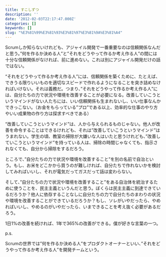 ```yaml
---
title: すこしずつ
description: ''
date: '2012-02-03T22:17:47.000Z'
categories: []
keywords: []
slug: "%E3%81%99%E3%81%93%E3%81%97%E3%81%9A%E3%81%A4"
---
```

Scrumしか知らないけれども、アジャイル開発で一番重要なのは信頼関係なんだと思う。”何を作るか決める人”と”それをどうやって作るか考え作る人”の間には十分な信頼関係がなければ、前に進めない。これは別にアジャイル開発だけの話ではない。

“それをどうやって作るか考え作る人”には、信頼関係を築くために、たとえば、できうる限りいいものを適切なスピードで作れるようになることを突き詰めなければいけない。それは義務だ。つまり、”それをどうやって作るか考え作る人”には、自分たちの力で状況や環境を改善することが必要になる。改善していこうというマインドがない人たちには、いい信頼関係も生まれないし、いい仕事なんかできっこない。（お金をもらっている”プロ”である以上、効率的な仕事のやり方やいい成果物の作り方は探求すべきである）

“改善していこうというマインド”は、人から与えられるものじゃない。他人が改善を命令することはできるけれども、それは”改善していこうというマインド”はうまれない。学生の頃、教室の掃除が大嫌いな人はいたと思うけれども、”改善していこうというマインド”を持っている人は、掃除の時間じゃなくても、指示されなくても、自分から掃除をするだろう。

ところで、”自分たちの力で状況や環境を改善すること”を別の名前で自治という。もし、お米をどこかから買うのが難しければ、自分たちで作れないかを検討してみればいいし、それが電気だってガスだって話は変わらない。

そして、”自分たちの力で状況や環境を改善すること”をある自治体を統治するために使うことを、民主主義というんだと思う。ぼくらは民主主義に到達できているだろうか？他人に依存することなしに自分たちの力で自分たちのまわりの状況や環境を改善することができているだろうか？もし、ソレがいやだったら、やめればいいし、やめるのがいやだったら、いまできることを考え抜く必要があるだろう。

1日1%の改善を続ければ、1年で365%の改善ができる。僕が好きな言葉の一つ。

p.s.

Scrumの世界では”何を作るか決める人”をプロダクトオーナーといい、”それをどうやって作るか考え作る人”を開発チームという。